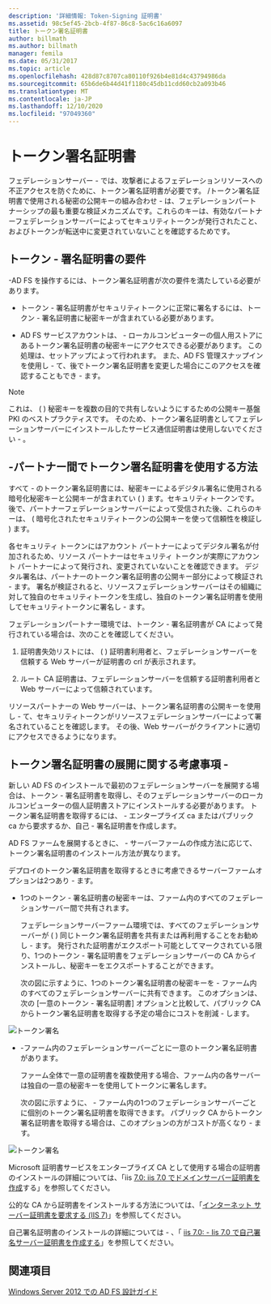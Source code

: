 ```yaml
---
description: '詳細情報: Token-Signing 証明書'
ms.assetid: 98c5ef45-2bcb-4f87-86c8-5ac6c16a6097
title: トークン署名証明書
author: billmath
ms.author: billmath
manager: femila
ms.date: 05/31/2017
ms.topic: article
ms.openlocfilehash: 428d87c8707ca80110f926b4e81d4c43794986da
ms.sourcegitcommit: 65b6de6b44d41f1180c45db11cdd60cb2a093b46
ms.translationtype: MT
ms.contentlocale: ja-JP
ms.lasthandoff: 12/10/2020
ms.locfileid: "97049360"
---
```

# <a name="token-signing-certificates"></a>トークン署名証明書

フェデレーションサーバー \- では、攻撃者によるフェデレーションリソースへの不正アクセスを防ぐために、トークン署名証明書が必要です。 \/トークン署名証明書で使用される秘密の公開キーの組み合わせ \- は、フェデレーションパートナーシップの最も重要な検証メカニズムです。これらのキーは、有効なパートナーフェデレーションサーバーによってセキュリティトークンが発行されたこと、およびトークンが転送中に変更されていないことを確認するためです。

## <a name="token-signing-certificate-requirements"></a>トークン \- 署名証明書の要件
\-AD FS を操作するには、トークン署名証明書が次の要件を満たしている必要があります。

-   トークン \- 署名証明書がセキュリティトークンに正常に署名するには、トークン \- 署名証明書に秘密キーが含まれている必要があります。

-   AD FS サービスアカウントは、 \- ローカルコンピューターの個人用ストアにあるトークン署名証明書の秘密キーにアクセスできる必要があります。 この処理は、セットアップによって行われます。 また、AD FS 管理スナップインを使用し \- て、後でトークン署名証明書を変更した場合にこのアクセスを確認することもでき \- ます。

> [!NOTE]
> これは、 \( \) 秘密キーを複数の目的で共有しないようにするための公開キー基盤 PKI のベストプラクティスです。 そのため、トークン署名証明書としてフェデレーションサーバーにインストールしたサービス通信証明書は使用しないでください \- 。

## <a name="how-token-signing-certificates-are-used-across-partners"></a>\-パートナー間でトークン署名証明書を使用する方法
すべて \- のトークン署名証明書には、秘密キーによるデジタル署名に使用される暗号化秘密キーと公開キーが含まれてい \( \) ます。セキュリティトークンです。 後で、パートナーフェデレーションサーバーによって受信された後、これらのキーは、 \( 暗号化されたセキュリティトークンの公開キーを使って信頼性を検証し \) ます。

各セキュリティ トークンにはアカウント パートナーによってデジタル署名が付加されるため、リソース パートナーはセキュリティ トークンが実際にアカウント パートナーによって発行され、変更されていないことを確認できます。 デジタル署名は、パートナーのトークン署名証明書の公開キー部分によって検証され \- ます。 署名が検証されると、リソースフェデレーションサーバーはその組織に対して独自のセキュリティトークンを生成し、独自のトークン署名証明書を使用してセキュリティトークンに署名し \- ます。

フェデレーションパートナー環境では、トークン \- 署名証明書が CA によって発行されている場合は、次のことを確認してください。

1.  証明書失効リストには、 \( \) 証明書利用者と、フェデレーションサーバーを信頼する Web サーバーが証明書の crl が表示されます。

2.  ルート CA 証明書は、フェデレーションサーバーを信頼する証明書利用者と Web サーバーによって信頼されています。

リソースパートナーの Web サーバーは、トークン署名証明書の公開キーを使用し \- て、セキュリティトークンがリソースフェデレーションサーバーによって署名されていることを確認します。 その後、Web サーバーがクライアントに適切にアクセスできるようになります。

## <a name="deployment-considerations-for-token-signing-certificates"></a>トークン署名証明書の展開に関する考慮事項 \-
新しい AD FS のインストールで最初のフェデレーションサーバーを展開する場合は、トークン \- 署名証明書を取得し、そのフェデレーションサーバーのローカルコンピューターの個人証明書ストアにインストールする必要があります。 トークン署名証明書を取得するには、 \- エンタープライズ ca またはパブリック ca から要求するか、自己 \- 署名証明書を作成します。

AD FS ファームを展開するときに、 \- サーバーファームの作成方法に応じて、トークン署名証明書のインストール方法が異なります。

デプロイのトークン署名証明書を取得するときに考慮できるサーバーファームオプションは2つあり \- ます。

-   1つのトークン \- 署名証明書の秘密キーは、ファーム内のすべてのフェデレーションサーバー間で共有されます。

    フェデレーションサーバーファーム環境では、すべてのフェデレーションサーバーが \( \) 同じトークン署名証明書を共有または再利用することをお勧めし \- ます。 発行された証明書がエクスポート可能としてマークされている限り、1つのトークン \- 署名証明書をフェデレーションサーバーの CA からインストールし、秘密キーをエクスポートすることができます。

    次の図に示すように、1つのトークン署名証明書の秘密キーを \- ファーム内のすべてのフェデレーションサーバーに共有できます。 このオプションは、次の [一意のトークン \- 署名証明書] オプションと比較して、パブリック CA からトークン署名証明書を取得する予定の場合にコストを削減 \- します。

![トークン署名](media/adfs2_fedserver_certstory_3.gif)

-   \-ファーム内のフェデレーションサーバーごとに一意のトークン署名証明書があります。

    ファーム全体で一意の証明書を複数使用する場合、ファーム内の各サーバーは独自の一意の秘密キーを使用してトークンに署名します。

    次の図に示すように、 \- ファーム内の1つのフェデレーションサーバーごとに個別のトークン署名証明書を取得できます。 パブリック CA からトークン署名証明書を取得する場合は、このオプションの方がコストが高くなり \- ます。

![トークン署名](media/adfs2_fedserver_certstory_4.gif)

Microsoft 証明書サービスをエンタープライズ CA として使用する場合の証明書のインストールの詳細については、「iis [7.0: iis 7.0 でドメインサーバー証明書を作成](https://go.microsoft.com/fwlink/?LinkId=108548)する」を参照してください。

公的な CA から証明書をインストールする方法については、「[インターネット サーバー証明書を要求する (IIS 7)](https://go.microsoft.com/fwlink/?LinkId=108549)」を参照してください。

自己署名証明書のインストールの詳細については \- 、「 [iis 7.0: \- Iis 7.0 で自己署名サーバー証明書を作成する](https://go.microsoft.com/fwlink/?LinkID=108271)」を参照してください。

## <a name="see-also"></a>関連項目
[Windows Server 2012 での AD FS 設計ガイド](AD-FS-Design-Guide-in-Windows-Server-2012.md)
